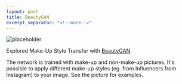 ```yaml
---
layout: post
title: BeautyGAN
excerpt_separator: "<!--more-->"
---
```


![placeholder]({{site.baseurl}}/assets/images/beautygan.jpg)

Explored Make-Up Style Transfer with [BeautyGAN](https://github.com/Honlan/BeautyGAN).

The network is trained with make-up and non-make-up pictures. It's possible to apply different make-up styles (eg. from Influencers from Instagram) to your image. See the picture for examples.